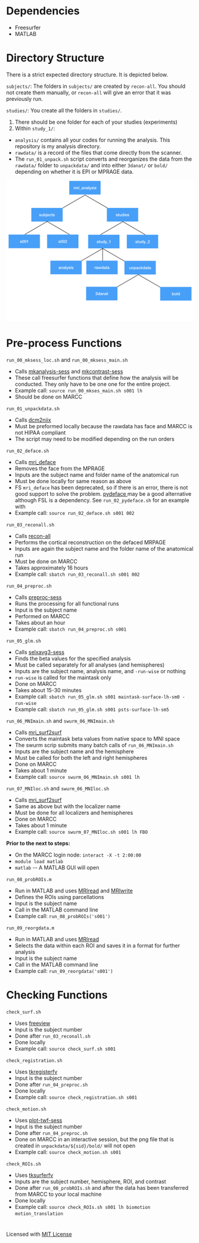 # Dependencies
- Freesurfer
- MATLAB

# Directory Structure

There is a strict expected directory structure. It is depicted below. 

`subjects/`:
The folders in `subjects/` are created by  `recon-all`. You should not create them manually, or `recon-all` will give an error that it was previously run. 

`studies/`: 
You create all the folders in `studies/`.

1. There should be one folder for each of your studies (experiments)
2. Within `study_1/`:
- `analysis/` contains all your codes for running the analysis. This repository is my analysis directory. 
- `rawdata/` is a record of the files that come directly from the scanner. 
- The `run_01_unpack.sh` script converts and reorganizes the data from the `rawdata/` folder to `unpackdata/` and into either `3danat/` or `bold/` depending on whether it is EPI or MPRAGE data.

![FS_dir_design](/images/FS_dir_design.jpeg)

# Pre-process Functions

`run_00_mksess_loc.sh` and `run_00_mksess_main.sh` 
- Calls [mkanalysis-sess](https://surfer.nmr.mgh.harvard.edu/fswiki/mkanalysis-sess) and [mkcontrast-sess](http://freesurfer.net/fswiki/mkcontrast-sess)
- These call freesurfer functions that define how the analysis will be conducted. They only have to be one one for the entire project. 
- Example call:  `source run_00_mkses_main.sh s001 lh`
- Should be done on MARCC

`run_01_unpackdata.sh`
- Calls [dcm2niix](https://github.com/rordenlab/dcm2niix)
- Must be preformed locally because the rawdata has face and MARCC is not HIPAA compliant
- The script may need to be modified depending on the run orders

`run_02_deface.sh`
- Calls [mri_deface](https://surfer.nmr.mgh.harvard.edu/fswiki/mri_deface)
- Removes the face from the MPRAGE
- Inputs are the subject name and folder name of the anatomical run 
- Must be done locally for same reason as above
- FS `mri_deface` has been deprecated, so if there is an error, there is not good support to solve the problem. [pydeface ](https://github.com/poldracklab/pydeface) may be a good alternative although FSL is a dependency. See `run_02_pydeface.sh` for an example with 
- Example call: `source run_02_deface.sh s001 002`

`run_03_reconall.sh`
- Calls [recon-all](https://surfer.nmr.mgh.harvard.edu/fswiki/recon-all)
- Performs the cortical reconstruction on the defaced MRPAGE
- Inputs are again the subject name and the folder name of the anatomical run
- Must be done on MARCC
- Takes approximately 16 hours
- Example call: `sbatch run_03_reconall.sh s001 002`

`run_04_preproc.sh`
- Calls [preproc-sess](https://surfer.nmr.mgh.harvard.edu/fswiki/preproc-sess)
- Runs the processing for all functional runs
- Input is the subject name
- Performed on MARCC
- Takes about an hour
- Example call: `sbatch run_04_preproc.sh s001`

`run_05_glm.sh`
- Calls [selxavg3-sess](https://surfer.nmr.mgh.harvard.edu/fswiki/selxavg3-sess)
- Finds the beta values for the specified analysis
- Must be called separately for all analyses (and hemispheres)
- Inputs are the subject name, analysis name, and `-run-wise` or nothing
- `run-wise` is called for the maintask only
- Done on MARCC
- Takes about 15-30 minutes
- Example call: `sbatch run_05_glm.sh s001 maintask-surface-lh-sm0 -run-wise`
- Example call: `sbatch run_05_glm.sh s001 psts-surface-lh-sm5  `

`run_06_MNImain.sh` and `swurm_06_MNImain.sh`
- Calls [mri_surf2surf](http://freesurfer.net/fswiki/mri_surf2surf)
- Converts the maintask beta values from native space to MNI space
- The swurm scrip submits many batch calls of `run_06_MNImain.sh`
- Inputs are the subject name and the hemisphere
- Must be called for both the left and right hemispheres
- Done on MARCC
- Takes about 1 minute
- Example call: `source swurm_06_MNImain.sh s001 lh`

`run_07_MNIloc.sh` and `swurm_06_MNIloc.sh`
- Calls [mri_surf2surf](http://freesurfer.net/fswiki/mri_surf2surf)
- Same as above but with the localizer name
- Must be done for all localizers and hemispheres
- Done on MARCC
- Takes about 1 minute
- Example call: `source swurm_07_MNIloc.sh s001 lh FBO`

**Prior to the next to steps:**
- On the MARCC login node: `interact -X -t 2:00:00`
 - `module load matlab`
- `matlab` -- A MATLAB GUI will open

`run_08_probROIs.m`
- Run in MATLAB and uses [MRIread](https://surfer.nmr.mgh.harvard.edu/fswiki/CoordinateSystems) and [MRIwrite](https://surfer.nmr.mgh.harvard.edu/fswiki/CoordinateSystems)
- Defines the ROIs using parcellations
- Input is the subject name
- Call in the MATLAB command line
- Example call: `run_08_probROIs('s001')`

`run_09_reorgdata.m`
- Run in MATLAB and uses [MRIread](https://surfer.nmr.mgh.harvard.edu/fswiki/CoordinateSystems)
- Selects the data within each ROI and saves it in a format for further analysis
- Input is the subject name
- Call in the MATLAB command line
- Example call: `run_09_reorgdata('s001')`

# Checking Functions

`check_surf.sh`
- Uses [freeview](https://surfer.nmr.mgh.harvard.edu/fswiki/FsTutorial/OutputData_freeview)
- Input is the subject number
- Done after `run_03_reconall.sh`
- Done locally
- Example call: `source check_surf.sh s001`

`check_registration.sh`
- Uses [tkregisterfv](https://surfer.nmr.mgh.harvard.edu/fswiki/FsTutorial/MultiModalRegistration_freeview)
- Input is the subject number
- Done after `run_04_preproc.sh`
- Done locally
- Example call: `source check_registration.sh s001`

`check_motion.sh`
- Uses [plot-twf-sess](https://surfer.nmr.mgh.harvard.edu/fswiki/plot-twf-sess)
- Input is the subject number
- Done after `run_04_preproc.sh`
- Done on MARCC in an interactive session, but the png file that is created in `unpackdata/${sid}/bold/` will not open
- Example call: `source check_motion.sh s001`

`check_ROIs.sh`
- Uses [tksurferfv](https://surfer.nmr.mgh.harvard.edu/pub/dist/freesurfer/5.3.0-patch/tksurferfv)
- Inputs are the subject number, hemisphere, ROI, and contrast
- Done after `run_08_probROIs.sh` and after the data has been transferred from MARCC to your local machine
- Done locally
- Example call: `source check_ROIs.sh s001 lh biomotion motion_translation`

#
Licensed with [MIT License](/LICENSE)
